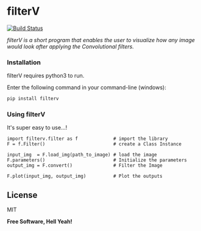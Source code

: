 # filterV


[![Build Status](https://travis-ci.org/joemccann/dillinger.svg?branch=master)](https://travis-ci.org/joemccann/dillinger)

*filterV is a short program that enables the user to visualize how any image would look after applying the Convolutional filters.*


### Installation

filterV requires python3 to run.

Enter the following command in your command-line (windows):
```sh
pip install filterv
```

### Using filterV

It's super easy to use...!

    import filterv.filter as f             # import the library
    F = f.Filter()                         # create a Class Instance

    input_img  = F.load_img(path_to_image) # load the image
    F.parameters()                         # Initialize the parameters
    output_img = F.convert()               # Filter the Image
    
    F.plot(input_img, output_img)          # Plot the outputs
    
License
----

MIT


**Free Software, Hell Yeah!**


